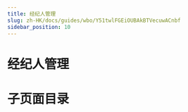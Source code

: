```yaml
---
title: 经纪人管理
slug: zh-HK/docs/guides/wbo/Y51twlFGEiOUBAkBTVecuwACnbf
sidebar_position: 10
---
```



# 经纪人管理

# 子页面目录


